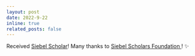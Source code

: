 ```yaml
---
layout: post
date: 2022-9-22
inline: true
related_posts: false
---
```


Received <a rel="external nofollow" href="https://www.businesswire.com/news/home/20220922005006/en/Siebel-Scholars-Foundation-Announces-Class-of-2023" target="_blank" >Siebel Scholar</a>! Many thanks to <a rel="external nofollow" href="https://www.siebelscholars.com/" target="_blank">Siebel Scholars Foundation <a>! :sparkles:

